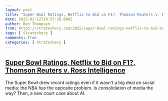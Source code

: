 ```yaml
---
layout: post
title: "Super Bowl Ratings, Netflix to Bid on F1?, Thomson Reuters v. Ross Intelligence"
date: 2025-02-12T10:57:28.000Z
author: Ben Thompson
from: https://stratechery.com/2025/super-bowl-ratings-netflix-to-bid-on-f1-thomson-reuters-v-ross-intelligence/
tags: [ Stratechery ]
comments: True
categories: [ Stratechery ]
---
```

<!--1739357848000-->
[Super Bowl Ratings, Netflix to Bid on F1?, Thomson Reuters v. Ross Intelligence](https://stratechery.com/2025/super-bowl-ratings-netflix-to-bid-on-f1-thomson-reuters-v-ross-intelligence/)
------

<div>
The Super Bowl drew record ratings even if it wasn't a big deal on social media; the NBA has the opposite problem. Is consolidation of media the way? Then, a new court case about AI.
</div>
